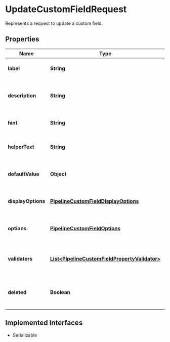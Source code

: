 

# UpdateCustomFieldRequest

Represents a request to update a custom field.

## Properties

| Name | Type | Description | Notes |
|------------ | ------------- | ------------- | -------------|
|**label** | **String** | The label of the custom field. |  |
|**description** | **String** | The description of the custom field. |  |
|**hint** | **String** | The hint for the custom field. |  |
|**helperText** | **String** | The helper text for the custom field. |  |
|**defaultValue** | **Object** | The default value of the custom field. |  |
|**displayOptions** | [**PipelineCustomFieldDisplayOptions**](PipelineCustomFieldDisplayOptions.md) | The display options for the custom field. |  |
|**options** | [**PipelineCustomFieldOptions**](PipelineCustomFieldOptions.md) | The options for the custom field. |  |
|**validators** | [**List&lt;PipelineCustomFieldPropertyValidator&gt;**](PipelineCustomFieldPropertyValidator.md) | The validators for the custom field. |  |
|**deleted** | **Boolean** | Indicates whether the custom field is deleted. |  |


## Implemented Interfaces

* Serializable

